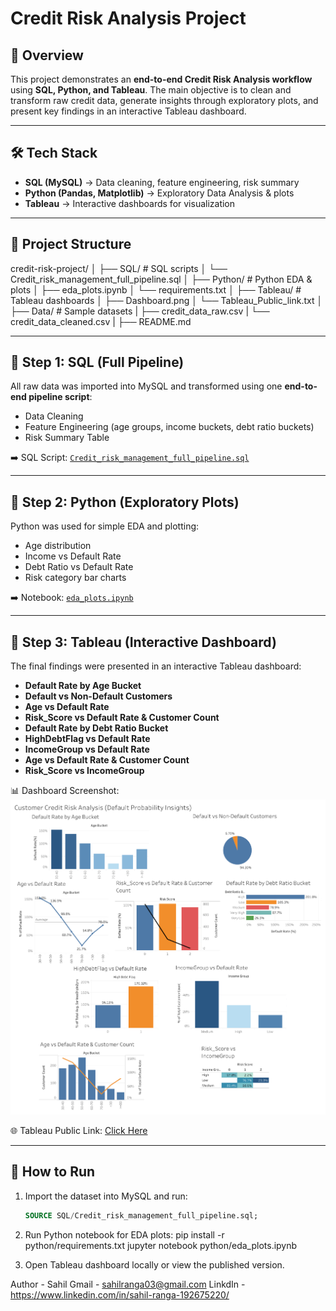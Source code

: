 # Credit Risk Analysis Project  

## 📌 Overview  
This project demonstrates an **end-to-end Credit Risk Analysis workflow** using **SQL, Python, and Tableau**. 
The main objective is to clean and transform raw credit data, generate insights through exploratory plots, and present key findings in an interactive Tableau dashboard.  

---

## 🛠️ Tech Stack  
- **SQL (MySQL)** → Data cleaning, feature engineering, risk summary  
- **Python (Pandas, Matplotlib)** → Exploratory Data Analysis & plots  
- **Tableau** → Interactive dashboards for visualization  

---

## 📂 Project Structure  
credit-risk-project/
│
├── SQL/ # SQL scripts
│ └── Credit_risk_management_full_pipeline.sql
│
├── Python/ # Python EDA & plots
│ ├── eda_plots.ipynb
│ └── requirements.txt
│
├── Tableau/ # Tableau dashboards
│ ├── Dashboard.png
│ └── Tableau_Public_link.txt
│
├── Data/ # Sample datasets
| ├── credit_data_raw.csv
| └── credit_data_cleaned.csv
|
├── README.md  

---

## 🔹 Step 1: SQL (Full Pipeline)  
All raw data was imported into MySQL and transformed using one **end-to-end pipeline script**:  
- Data Cleaning  
- Feature Engineering (age groups, income buckets, debt ratio buckets)  
- Risk Summary Table  

➡️ SQL Script: [`Credit_risk_management_full_pipeline.sql`](SQL/Credit_risk_management_full_pipeline.sql)  

---

## 🔹 Step 2: Python (Exploratory Plots)  
Python was used for simple EDA and plotting:  
- Age distribution  
- Income vs Default Rate  
- Debt Ratio vs Default Rate  
- Risk category bar charts  

➡️ Notebook: [`eda_plots.ipynb`](Python/eda_plots.ipynb)  

---

## 🔹 Step 3: Tableau (Interactive Dashboard)  
The final findings were presented in an interactive Tableau dashboard:  
- **Default Rate by Age Bucket**  
- **Default vs Non-Default Customers**  
- **Age vs Default Rate**
- **Risk_Score vs Default Rate & Customer Count**
- **Default Rate by Debt Ratio Bucket**
- **HighDebtFlag vs Default Rate**
- **IncomeGroup vs Default Rate**
- **Age vs Default Rate & Customer Count**
- **Risk_Score vs IncomeGroup**

📊 Dashboard Screenshot:  
![Dashboard](Tableau/Dashboard.png)  

🌐 Tableau Public Link: [Click Here]([your_tableau_link_here](https://public.tableau.com/views/CustomerCreditRiskAnalysisDefaultProbabilityInsights/Dashboard1?:language=en-US&:sid=&:display_count=n&:origin=viz_share_link))  

---

## 🚀 How to Run  
1. Import the dataset into MySQL and run:  
   ```sql
   SOURCE SQL/Credit_risk_management_full_pipeline.sql;
   
2. Run Python notebook for EDA plots:
pip install -r python/requirements.txt
jupyter notebook python/eda_plots.ipynb

3. Open Tableau dashboard locally or view the published version.

Author -
Sahil
Gmail - sahilranga03@gmail.com
LinkdIn - https://www.linkedin.com/in/sahil-ranga-192675220/
